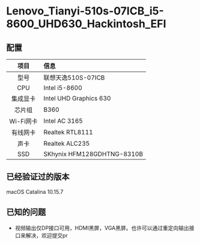 # Lenovo_Tianyi-510s-07ICB_i5-8600_UHD630_Hackintosh_EFI
## 配置

|   项目    | 信息                       |
| :-------: | :------------------------- |
|   型号    | 联想天逸510S-07ICB         |
|    CPU    | Intel i5-8600              |
| 集成显卡  | Intel UHD Graphics 630     |
|  芯片组   | B360                       |
| Wi-Fi网卡 | Intel AC 3165              |
| 有线网卡  | Realtek RTL8111            |
|   声卡    | Realtek ALC235             |
|    SSD    | SKhynix HFM128GDHTNG-8310B |

## 已经验证过的版本

macOS Catalina 10.15.7

## 已知的问题

+ 视频输出仅DP接口可用，HDMI黑屏，VGA黑屏。也许可以通过重定向输出接口来解决，欢迎提交pr
